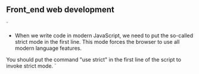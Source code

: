 ## Front_end web development

`
* When we write code in modern JavaScript, we need to put the so-called strict mode in the first line. This mode forces the browser to use all modern language features.

You should put the command "use strict" in the first line of the script to invoke strict mode.
`

